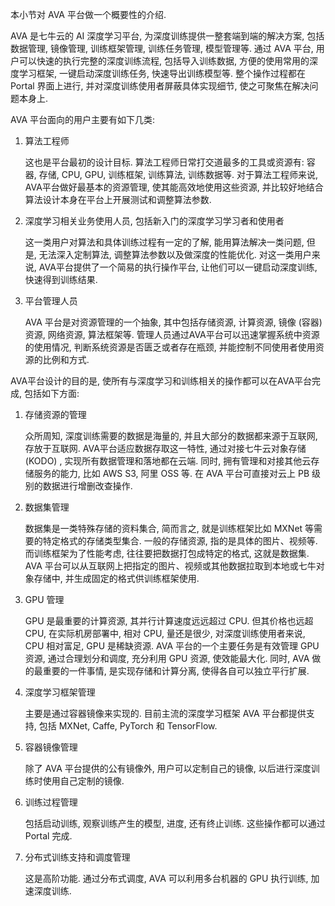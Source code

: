 本小节对 AVA 平台做一个概要性的介绍. 

AVA 是七牛云的 AI 深度学习平台, 为深度训练提供一整套端到端的解决方案, 包括数据管理, 镜像管理, 训练框架管理, 训练任务管理, 模型管理等. 通过 AVA 平台, 用户可以快速的执行完整的深度训练流程, 包括导入训练数据, 方便的使用常用的深度学习框架, 一键启动深度训练任务, 快速导出训练模型等. 整个操作过程都在 Portal 界面上进行, 并对深度训练使用者屏蔽具体实现细节, 使之可聚焦在解决问题本身上. 

AVA 平台面向的用户主要有如下几类: 

1. 算法工程师

    这也是平台最初的设计目标. 算法工程师日常打交道最多的工具或资源有: 容器, 存储, CPU, GPU, 训练框架, 训练算法, 训练数据等. 对于算法工程师来说, AVA平台做好最基本的资源管理, 使其能高效地使用这些资源, 并比较好地结合算法设计本身在平台上开展测试和调整算法参数. 

2. 深度学习相关业务使用人员, 包括新入门的深度学习学习者和使用者

    这一类用户对算法和具体训练过程有一定的了解, 能用算法解决一类问题, 但是, 无法深入定制算法, 调整算法参数以及做深度的性能优化. 对这一类用户来说, AVA平台提供了一个简易的执行操作平台, 让他们可以一键启动深度训练, 快速得到训练结果. 

3. 平台管理人员

    AVA 平台是对资源管理的一个抽象, 其中包括存储资源, 计算资源, 镜像 (容器) 资源, 网络资源, 算法框架等. 管理人员通过AVA平台可以迅速掌握系统中资源的使用情况, 判断系统资源是否匮乏或者存在瓶颈, 并能控制不同使用者使用资源的比例和方式. 

AVA平台设计的目的是, 使所有与深度学习和训练相关的操作都可以在AVA平台完成, 包括如下方面: 

1. 存储资源的管理

    众所周知, 深度训练需要的数据是海量的, 并且大部分的数据都来源于互联网, 存放于互联网. AVA平台适应数据存取这一特性, 通过对接七牛云对象存储 (KODO) , 实现所有数据管理和落地都在云端. 同时, 拥有管理和对接其他云存储服务的能力, 比如 AWS S3, 阿里 OSS 等. 在 AVA 平台可直接对云上 PB 级别的数据进行增删改查操作. 

2. 数据集管理

    数据集是一类特殊存储的资料集合, 简而言之, 就是训练框架比如 MXNet 等需要的特定格式的存储类型集合. 一般的存储资源, 指的是具体的图片、视频等. 而训练框架为了性能考虑, 往往要把数据打包成特定的格式, 这就是数据集. AVA 平台可以从互联网上把指定的图片、视频或其他数据拉取到本地或七牛对象存储中, 并生成固定的格式供训练框架使用. 

3. GPU 管理

    GPU 是最重要的计算资源, 其并行计算速度远远超过 CPU. 但其价格也远超 CPU, 在实际机房部署中, 相对 CPU, 量还是很少, 对深度训练使用者来说, CPU 相对富足, GPU 是稀缺资源. AVA 平台的一个主要任务是有效管理 GPU 资源, 通过合理划分和调度, 充分利用 GPU 资源, 使效能最大化. 同时, AVA 做的最重要的一件事情, 是实现存储和计算分离, 使得各自可以独立平行扩展. 

4. 深度学习框架管理

    主要是通过容器镜像来实现的. 目前主流的深度学习框架 AVA 平台都提供支持, 包括 MXNet, Caffe, PyTorch 和 TensorFlow. 

5. 容器镜像管理

    除了 AVA 平台提供的公有镜像外, 用户可以定制自己的镜像, 以后进行深度训练时使用自己定制的镜像. 

6. 训练过程管理

    包括启动训练, 观察训练产生的模型, 进度, 还有终止训练. 这些操作都可以通过 Portal 完成. 

7. 分布式训练支持和调度管理

    这是高阶功能. 通过分布式调度, AVA 可以利用多台机器的 GPU 执行训练, 加速深度训练. 